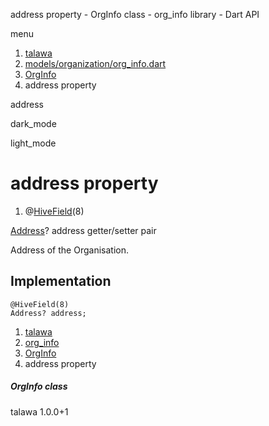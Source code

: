 




address property - OrgInfo class - org\_info library - Dart API







menu

1. [talawa](../../index.html)
2. [models/organization/org\_info.dart](../../models_organization_org_info/models_organization_org_info-library.html)
3. [OrgInfo](../../models_organization_org_info/OrgInfo-class.html)
4. address property

address


dark\_mode

light\_mode




# address property


1. @[HiveField](https://pub.dev/documentation/hive/2.2.3/hive/HiveField-class.html)(8)

[Address](../../models_organization_org_info_address/Address-class.html)?
address
getter/setter pair

Address of the Organisation.


## Implementation

```
@HiveField(8)
Address? address;
```

 


1. [talawa](../../index.html)
2. [org\_info](../../models_organization_org_info/models_organization_org_info-library.html)
3. [OrgInfo](../../models_organization_org_info/OrgInfo-class.html)
4. address property

##### OrgInfo class





talawa
1.0.0+1






